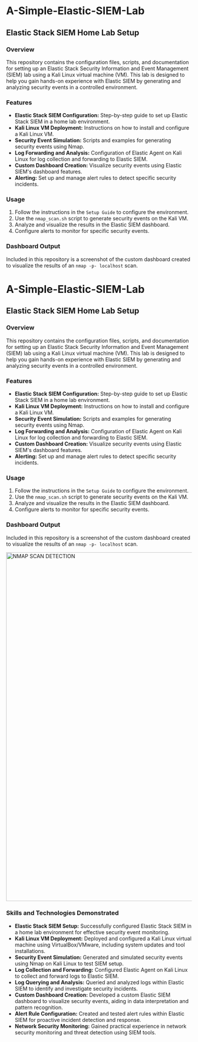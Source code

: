 # A-Simple-Elastic-SIEM-Lab

## Elastic Stack SIEM Home Lab Setup

### Overview
This repository contains the configuration files, scripts, and documentation for setting up an Elastic Stack Security Information and Event Management (SIEM) lab using a Kali Linux virtual machine (VM). This lab is designed to help you gain hands-on experience with Elastic SIEM by generating and analyzing security events in a controlled environment.

### Features
- **Elastic Stack SIEM Configuration:** Step-by-step guide to set up Elastic Stack SIEM in a home lab environment.
- **Kali Linux VM Deployment:** Instructions on how to install and configure a Kali Linux VM.
- **Security Event Simulation:** Scripts and examples for generating security events using Nmap.
- **Log Forwarding and Analysis:** Configuration of Elastic Agent on Kali Linux for log collection and forwarding to Elastic SIEM.
- **Custom Dashboard Creation:** Visualize security events using Elastic SIEM's dashboard features.
- **Alerting:** Set up and manage alert rules to detect specific security incidents.

### Usage
1. Follow the instructions in the `Setup Guide` to configure the environment.
2. Use the `nmap_scan.sh` script to generate security events on the Kali VM.
3. Analyze and visualize the results in the Elastic SIEM dashboard.
4. Configure alerts to monitor for specific security events.

### Dashboard Output
Included in this repository is a screenshot of the custom dashboard created to visualize the results of an `nmap -p- localhost` scan.

# A-Simple-Elastic-SIEM-Lab

## Elastic Stack SIEM Home Lab Setup

### Overview
This repository contains the configuration files, scripts, and documentation for setting up an Elastic Stack Security Information and Event Management (SIEM) lab using a Kali Linux virtual machine (VM). This lab is designed to help you gain hands-on experience with Elastic SIEM by generating and analyzing security events in a controlled environment.

### Features
- **Elastic Stack SIEM Configuration:** Step-by-step guide to set up Elastic Stack SIEM in a home lab environment.
- **Kali Linux VM Deployment:** Instructions on how to install and configure a Kali Linux VM.
- **Security Event Simulation:** Scripts and examples for generating security events using Nmap.
- **Log Forwarding and Analysis:** Configuration of Elastic Agent on Kali Linux for log collection and forwarding to Elastic SIEM.
- **Custom Dashboard Creation:** Visualize security events using Elastic SIEM's dashboard features.
- **Alerting:** Set up and manage alert rules to detect specific security incidents.

### Usage
1. Follow the instructions in the `Setup Guide` to configure the environment.
2. Use the `nmap_scan.sh` script to generate security events on the Kali VM.
3. Analyze and visualize the results in the Elastic SIEM dashboard.
4. Configure alerts to monitor for specific security events.

### Dashboard Output
Included in this repository is a screenshot of the custom dashboard created to visualize the results of an `nmap -p- localhost` scan.

<img width="947" alt="NMAP SCAN DETECTION" src="https://github.com/user-attachments/assets/52735171-521d-450d-a26d-ccedf73d3fcd">

### Skills and Technologies Demonstrated

- **Elastic Stack SIEM Setup:** Successfully configured Elastic Stack SIEM in a home lab environment for effective security event monitoring.
- **Kali Linux VM Deployment:** Deployed and configured a Kali Linux virtual machine using VirtualBox/VMware, including system updates and tool installations.
- **Security Event Simulation:** Generated and simulated security events using Nmap on Kali Linux to test SIEM setup.
- **Log Collection and Forwarding:** Configured Elastic Agent on Kali Linux to collect and forward logs to Elastic SIEM.
- **Log Querying and Analysis:** Queried and analyzed logs within Elastic SIEM to identify and investigate security incidents.
- **Custom Dashboard Creation:** Developed a custom Elastic SIEM dashboard to visualize security events, aiding in data interpretation and pattern recognition.
- **Alert Rule Configuration:** Created and tested alert rules within Elastic SIEM for proactive incident detection and response.
- **Network Security Monitoring:** Gained practical experience in network security monitoring and threat detection using SIEM tools.
